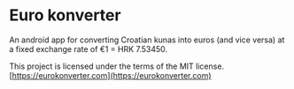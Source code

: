 # Euro konverter
An android app for converting Croatian kunas into euros (and vice versa) at a fixed exchange rate of €1 = HRK 7.53450.

This project is licensed under the terms of the MIT license.  
[https://eurokonverter.com](https://eurokonverter.com)
